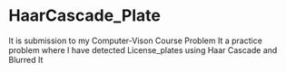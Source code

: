 # HaarCascade_Plate
It is submission to my Computer-Vison Course Problem
It a practice problem where I have detected License_plates using Haar Cascade and Blurred It
